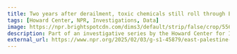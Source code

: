 ```yaml
---
title: Two years after derailment, toxic chemicals still roll through East Palestine
tags: [Howard Center, NPR, Investigations, Data]
image: https://npr.brightspotcdn.com/dims3/default/strip/false/crop/5568x3712+0+0/resize/1100/quality/85/format/webp/?url=http%3A%2F%2Fnpr-brightspot.s3.amazonaws.com%2Fc2%2F2e%2Ff51ee8214a66adea3e42b14e3f1d%2Ftank-cars.jpg
description: Part of an investigative series by the Howard Center for Investigative Journalism
external_url: https://www.npr.org/2025/02/03/g-s1-45879/east-palestine-chemicals-two-years-later
---
```


